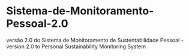 # Sistema-de-Monitoramento-Pessoal-2.0
versão 2.0 do Sistema de Monitoramento de Sustentabilidade Pessoal - version 2.0 to Personal Sustainability Monitoring System 
